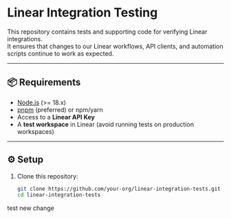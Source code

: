 # Linear Integration Testing

This repository contains tests and supporting code for verifying Linear integrations.  
It ensures that changes to our Linear workflows, API clients, and automation scripts continue to work as expected.

---

## 📦 Requirements

- [Node.js](https://nodejs.org/) (>= 18.x)
- [pnpm](https://pnpm.io/) (preferred) or npm/yarn
- Access to a **Linear API Key**
- A **test workspace** in Linear (avoid running tests on production workspaces)

---

## ⚙️ Setup

1. Clone this repository:
   ```bash
   git clone https://github.com/your-org/linear-integration-tests.git
   cd linear-integration-tests

test new change
